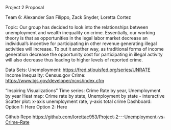 Project 2 Proposal 

Team 6:  Alexander San Filippo, Zack Snyder, Loretta Cortez

Topic:  Our group has decided to look into the relationships between unemployment and wealth inequality on crime. Essentially, our working theory is that as opportunities in the legal labor market decrease an individual’s incentive for participating in other revenue generating illegal activities will increase. To put it another way,  as traditional forms of income generation decrease the opportunity cost for participating in illegal activity will also decrease thus leading to higher levels of reported crime. 

Data Sets:
Unemployment: https://fred.stlouisfed.org/series/UNRATE
Income Inequality: Census.gov
Crime: https://www.bjs.gov/developer/ncvs/index.cfm

“Inspiring Visualizations” 
	Time series:  Crime Rate by year, Unemployment by year
	Heat map:  Crime rate by state, Unemployment by state - interactive
	Scatter plot: x-axis unemployment rate, y-axis total crime
	Dashboard:
		Option 1:  Here
		Option 2: Here

Github Repo 
 https://github.com/lorettac953/Project-2---Unemployment-vs-Crime-Rate
